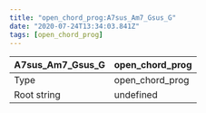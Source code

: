 ```yaml
---
title: "open_chord_prog:A7sus_Am7_Gsus_G"
date: "2020-07-24T13:34:03.841Z"
tags: [open_chord_prog]
---
```


|A7sus_Am7_Gsus_G|open_chord_prog|
|---|---|
|Type|open_chord_prog|
|Root string|undefined|

